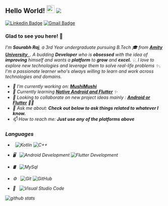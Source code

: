 
<!--
**saurabhraj042/saurabhraj042** is a ✨ _special_ ✨ repository because its `README.md` (this file) appears on your GitHub profile. 
-->

## Hello World! <img src="https://raw.githubusercontent.com/iampavangandhi/iampavangandhi/master/gifs/Hi.gif" width="25px"> <img src="https://komarev.com/ghpvc/?username=saurabhraj042"></h2>


[![Linkedin Badge](https://img.shields.io/badge/-Saurabh_Raj-blue?style=flat-square&logo=Linkedin&logoColor=white&link=https://www.linkedin.com/in/saurabh-r-07709b100/)](https://www.linkedin.com/in/saurabh-r-07709b100/) [![Gmail Badge](https://img.shields.io/badge/-saurabhraj042@gmail.com-c14438?style=flat-square&logo=Gmail&logoColor=white&link=mailto:saurabhraj042@gmail.com)](mailto:saurabhraj042@gmail.com)


### Glad to see you here! 🤩
<p>
  <i>I'm <b>Saurabh Raj</b>, a 3rd Year undergraduate pursuing B.Tech 🎓 from <a href="https://www.amity.edu/ranchi/" target="_blank"> <b>Amity University</b>,     </a>. A budding <b>Developer</b> who is <b>obsessed</b> with the idea of <b>improving</b> himself and wants a <b>platform</b> to <b>grow</b> and <b>excel.</b> 💡.<?i>
  I love to explore new technologies and leverage them to solve real-life problems ✨. I'm a passionate learner who's always willing to learn and work across      technologies and domains.
</p>

- 🔭 I’m currently working on: [**MushiMushi**](https://github.com/saurabhraj042/MushiMushi)
- 🌱 Currently learning [**Native Android and Flutter**](https://flutter.dev/) ✨
- 👯 Looking to collaborate on new project ideas mainly : [**Android or Flutter**](https://flutter.dev/) 👨‍💻
- 💬 Ask me about: **Check out below to ask things related to whatever I know.**
- 📫 How to reach me: **Just use any of the platforms above**


<h3> Languages </h3>

- &nbsp;
  ![Kotlin](https://img.shields.io/badge/-Kotlin-3282b8?style=for-the-badge&logo=kotlin&labelColor=bbe1fa)
  ![C++](https://img.shields.io/badge/-C++-3282b8?style=for-the-badge&logo=C++&labelColor=bbe1fa)
  
- 🖥 &nbsp;
  ![Android Development](https://img.shields.io/badge/-Android-3282b8?style=for-the-badge&logo=android&labelColor=1b262c)
  ![Flutter Development](https://img.shields.io/badge/-Flutter-3282b8?style=for-the-badge&logo=flutter&labelColor=1b262c)
 
- 🛢 &nbsp;
  ![MySql](https://img.shields.io/badge/-MySql-3282b8?style=for-the-badge&logo=sqllite&labelColor=1b262c)
- ⚙️ &nbsp;
  ![Git](https://img.shields.io/badge/-Git-3282b8?style=for-the-badge&logo=git&labelColor=1b262c)
  ![GitHub](https://img.shields.io/badge/-GitHub-3282b8?style=for-the-badge&logo=github&labelColor=1b262c)
- 🔧 &nbsp;
  ![Visual Studio Code](https://img.shields.io/badge/-Visual%20Studio%20Code-3282b8?style=for-the-badge&logo=visual-studio-code?labelColor=1b262c)
 




![github stats](https://github-readme-stats.vercel.app/api?username=saurabhraj042&show_icons=true)

